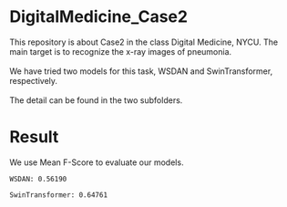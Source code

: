 # DigitalMedicine_Case2
This repository is about Case2 in the class Digital Medicine, NYCU. The main target is to recognize the x-ray images of pneumonia. <br><br>
We have tried two models for this task, WSDAN and SwinTransformer, respectively. <br><br>
The detail can be found in the two subfolders.

# Result
We use Mean F-Score to evaluate our models.
```
WSDAN: 0.56190 
```
```
SwinTransformer: 0.64761
```
